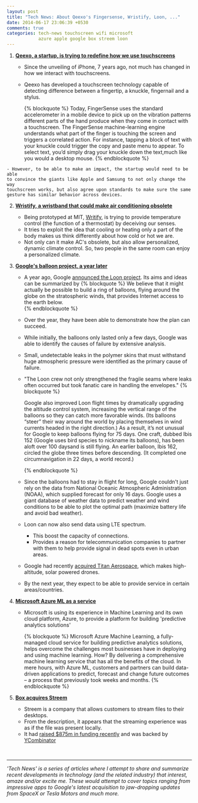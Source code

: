 ```yaml
---
layout: post
title: "Tech News: About Qeexo's Fingersense, Wristify, Loon, ..."
date: 2014-06-17 23:06:39 +0530
comments: true
categories: tech-news touchscreen wifi microsoft 
            azure apple google box streem loon
---
```


1. **[Qeexo, a startup, is trying to redefine how we use touchscreens](http://www.wired.com/2014/06/qeexo)**
    - Since the unveiling of iPhone, 7 years ago, not much has changed in how 
      we interact with touchscreens.
    - Qeexo has developed a touchscreen technology capable of detecting difference
      between a fingertip, a knuckle, fingernail and a stylus.
      
      {% blockquote %}
      Today, FingerSense uses the standard accelerometer in a mobile device to pick up on the vibration patterns different parts of the hand produce when they come in contact with a touchscreen. The FingerSense machine-learning engine understands what part of the finger is touching the screen and triggers a correlated action. For instance, tapping a block of text with your knuckle could trigger the copy and paste menu to appear. To select text, you’d simply drag your knuckle down the text,much like you would a desktop mouse.
     {% endblockquote %}
<!--more-->
    - However, to be able to make an impact, the startup would need to be able 
    to convince the giants like Apple and Samsung to not only change the way
    touchscreen works, but also agree upon standards to make sure the same 
    gesture has similar behavior across devices.


2. **[Wristify, a wristband that could make air conditioning obsolete](http://www.wired.com/2013/10/an-ingenious-wristband-that-keeps-your-body-at-the-perfect-temperature-no-ac-required/)**
    - Being prototyped at MIT, [Writify](http://wristifyme.com/), is trying to provide 
    temperature control (the function of a thermostat) by deceiving our senses.
    - It tries to exploit the idea that cooling or heating only a part of the
    body makes us think differently about how cold or hot we are. 
    - Not only can it make AC's obsolete, but also allow personalized, dynamic
    climate control. So, two people in the same room can enjoy a personalized
    climate. 


3. **[Google's balloon project, a year later](http://www.wired.com/2014/06/google-balloons-year-later)**
    - A year ago, Google [announced the Loon project](http://googleblog.blogspot.in/2013/06/introducing-project-loon.html). 
      Its aims and ideas can be summarized by 
      {% blockquote %}
      We believe that it might actually be possible to build a ring of balloons, flying around the globe on the stratospheric winds, that provides Internet access to the earth below.  
      {% endblockquote %}

    - Over the year, they have been able to demonstrate how the plan can succeed.
    - While initially, the balloons only lasted only a few days, Google was able
      to identify the causes of failure by extensive analysis. 
    - Small, undetectable leaks in the polymer skins that must withstand huge
      atmospheric pressure were identified as the primary cause of failure.
    - "The Loon crew not only strengthened the fragile seams where leaks often
      occurred but took fanatic care in handling the envelopes."
      {% blockquote %} 

      Google also improved Loon flight times by dramatically upgrading the altitude control system, increasing the vertical range of the balloons so they can catch more favorable winds. (Its balloons “steer” their way around the world by placing themselves in wind currents headed in the right direction.) As a result, it’s not unusual for Google to keep balloons flying for 75 days. One craft, dubbed Ibis 152 (Google uses bird species to nickname its balloons), has been aloft over 100 daysand is still flying. An earlier balloon, Ibis 162, circled the globe three times before descending. (It completed one circumnavigation in 22 days, a world record.) 
      
      {% endblockquote %}
    - Since the balloons had to stay in flight for long, Google couldn't just rely
    on the data from National Oceanic Atmospheric Administration (NOAA), which
    supplied forecast for only 16 days. Google uses a giant database of weather 
    data to predict weather and wind conditions to be able to plot the optimal
    path (maximize battery life and avoid bad weather).

    - Loon can now also send data using LTE spectrum.
      - This boost the capacity of connections.
      - Provides a reason for telecommunication companies to partner with them
        to help provide signal in dead spots even in urban areas.

    - Google had recently [acquired Titan Aerospace](http://techcrunch.com/2014/04/14/google-acquires-titan-aerospace-the-drone-company-pursued-by-facebook/),
      which makes high-altitude, solar powered drones.

    - By the next year, they expect to be able to provide service in certain
      areas/countries.


4. **[Microsoft Azure ML as a service](http://blogs.technet.com/b/microsoft_blog/archive/2014/06/16/microsoft-azure-machine-learning-combines-power-of-comprehensive-machine-learning-with-benefits-of-cloud.aspx)**
    - Microsoft is using its experience in Machine Learning and its own cloud platform, 
      Azure, to provide a platform for building 'predictive analytics solutions'
        
      {% blockquote %}
      Microsoft Azure Machine Learning, a fully-managed cloud service for building predictive analytics solutions, helps overcome the challenges most businesses have in deploying and using machine learning. How? By delivering a comprehensive machine learning service that has all the benefits of the cloud. In mere hours, with Azure ML, customers and partners can build data-driven applications to predict, forecast and change future outcomes – a process that previously took weeks and months.
      {% endblockquote %}


5. **[Box acquires Streem](http://techcrunch.com/2014/06/16/box-acquires-yc-backed-streem/)**
    - Streem is a company that allows customers to stream files to their desktops.
    - From the description, it appears that the streaming experience was as if the file was present locally.
    - It had [raised $875m in funding
      recently](http://techcrunch.com/2014/04/25/streem-seed-funding/) and was
      backed by [YCombinator](http://www.ycombinator.com/) 

&nbsp;
&nbsp;

----
*'Tech News' is a series of articles where I attempt to share and summarize
recent developments in technology (and the related industry) that interest,
amaze and/or excite me. These would attempt to cover topics ranging from impressive 
apps to Google's latest acquisition to jaw-dropping updates from SpaceX or Tesla Motors
and much more.*

